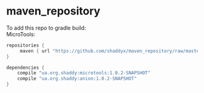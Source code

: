 # maven_repository
To add this repo to gradle build:  
MicroTools:  
```gradle
repositories {
     maven { url "https://github.com/shaddyx/maven_repository/raw/master/" }
}

dependencies {
    compile "ua.org.shaddy:microtools:1.0.2-SNAPSHOT"
    compile "ua.org.shaddy:anion:1.0.2-SNAPSHOT"
}
```

